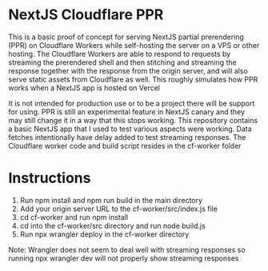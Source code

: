 # NextJS Cloudflare PPR

This is a basic proof of concept for serving NextJS partial prerendering (PPR) on Cloudflare Workers while self-hosting the server on a VPS or other hosting. The Cloudflare Workers are able to respond to requests by streaming the prerendered shell and then stitching and streaming the response together with the response from the origin server, and will also serve static assets from Cloudflare as well. This roughly simulates how PPR works when a NextJS app is hosted on Vercel

It is not intended for production use or to be a project there will be support for using. PPR is still an experimental feature in NextJS canary and they may still change it in a way that this stops working. This repository contains a basic NextJS app that I used to test various aspects were working. Data fetches intentionally have delay added to test streaming responses. The Cloudflare worker code and build script resides in the cf-worker folder

# Instructions

 1. Run npm install and npm run build in the main directory
 2. Add your origin server URL to the cf-worker/src/index.js file
 3. cd cf-worker and run npm install
 4. cd into the cf-worker/src directory and run node build.js
 5. Run npx wrangler deploy in the cf-worker directory

Note: Wrangler does not seem to deal well with streaming responses so running npx wrangler dev will not properly show streaming responses
